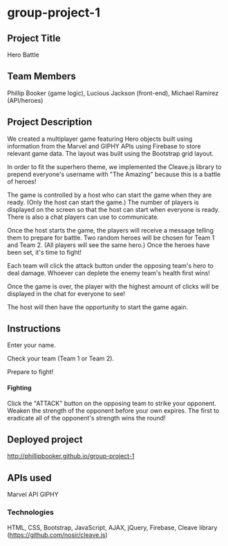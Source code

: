 # group-project-1

## Project Title
Hero Battle


## Team Members
Phillip Booker (game logic), Lucious Jackson (front-end), Michael Ramirez (API/heroes)

## Project Description
We created a multiplayer game featuring Hero objects built using information from the Marvel and GIPHY APIs using Firebase to store relevant game data. The layout was built using the Bootstrap grid layout.

In order to fit the superhero theme, we implemented the Cleave.js library to prepend everyone's username with "The Amazing" because this is a battle of heroes!

The game is controlled by a host who can start the game when they are ready. (Only the host can start the game.) The number of players is displayed on the screen so that the host can start when everyone is ready. There is also a chat players can use to communicate.

Once the host starts the game, the players will receive a message telling them to prepare for battle. Two random heroes will be chosen for Team 1 and Team 2. (All players will see the same hero.) Once the heroes have been set, it's time to fight!

Each team will click the attack button under the opposing team's hero to deal damage. Whoever can deplete the enemy team's health first wins!

Once the game is over, the player with the highest amount of clicks will be displayed in the chat for everyone to see!

The host will then have the opportunity to start the game again.

## Instructions
Enter your name.

Check your team (Team 1 or Team 2).

Prepare to fight!

#### Fighting
Click the "ATTACK" button on the opposing team to strike your opponent.
Weaken the strength of the opponent before your own expires.
The first to eradicate all of the opponent's strength wins the round!


## Deployed project
http://phillipbooker.github.io/group-project-1

## APIs used
Marvel API
GIPHY

### Technologies
HTML, CSS, Bootstrap, JavaScript, AJAX, jQuery, Firebase, Cleave library (https://github.com/nosir/cleave.js)
